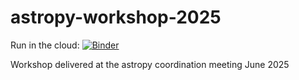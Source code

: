 # astropy-workshop-2025

Run in the cloud: [![Binder](https://mybinder.org/badge_logo.svg)](https://mybinder.org/v2/gh/mwcraig/coordination-meeting-workshop-2025/HEAD)

Workshop delivered at the astropy coordination meeting June 2025
